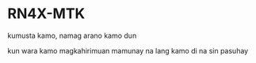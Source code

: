 # RN4X-MTK
kumusta kamo, namag arano kamo dun

kun wara kamo magkahirimuan 
mamunay na lang kamo
di na sin pasuhay
